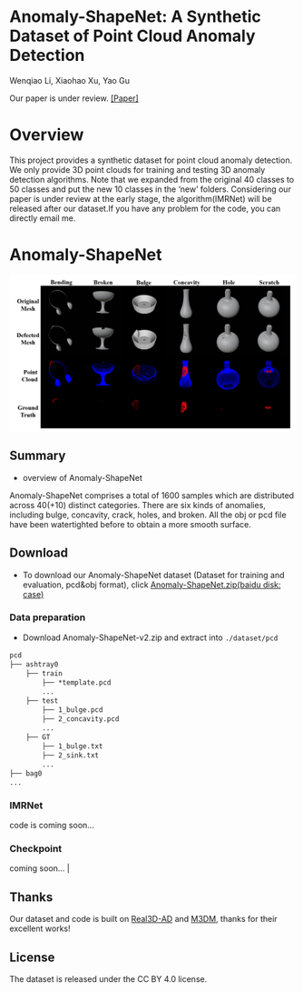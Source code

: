 # Anomaly-ShapeNet: A Synthetic Dataset of Point Cloud Anomaly Detection

Wenqiao Li, Xiaohao Xu, Yao Gu

Our paper is under review. [[Paper]](https://arxiv.org/abs/2311.14897)

# Overview
This project provides a synthetic dataset for point cloud anomaly detection. We only provide 3D point clouds for training and testing 3D anomaly detection algorithms.
Note that we expanded from the original 40 classes to 50 classes and put the new 10 classes in the ‘new’ folders.
Considering our paper is under review at the early stage, the algorithm(IMRNet) will be released after our dataset.If you have any problem for the code, you can directly email me. 


# Anomaly-ShapeNet

<img src="./examples.png" width=900 alt="Dataset" align=center>


## Summary
+ overview of Anomaly-ShapeNet

Anomaly-ShapeNet comprises a total of 1600 samples which are distributed across 40(+10) distinct categories. There are six kinds of anomalies, including bulge, concavity, crack, holes, and broken. All the obj or pcd file have been watertighted before to obtain a more smooth surface.


## Download

+ To download our Anomaly-ShapeNet dataset (Dataset for training and evaluation, pcd&obj format), click [Anomaly-ShapeNet.zip(baidu disk: case)](https://pan.baidu.com/s/1Nm50WIU_jx5viozwe59HsQ?pwd=case)



### Data preparation
- Download Anomaly-ShapeNet-v2.zip and extract into `./dataset/pcd`
```
pcd
├── ashtray0
    ├── train
        ├── *template.pcd
        ...
    ├── test
        ├── 1_bulge.pcd
        ├── 2_concavity.pcd
        ...
    ├── GT
        ├── 1_bulge.txt
        ├── 2_sink.txt
        ... 
├── bag0
...
```
### IMRNet

code is coming soon...

### Checkpoint

coming soon...
                                                                                                    |
## Thanks

Our dataset and code is built on [Real3D-AD](https://github.com/eliahuhorwitz/3D-ADS) and [M3DM](https://github.com/nomewang/M3DM), thanks for their excellent works!

## License
The dataset is released under the CC BY 4.0 license.
